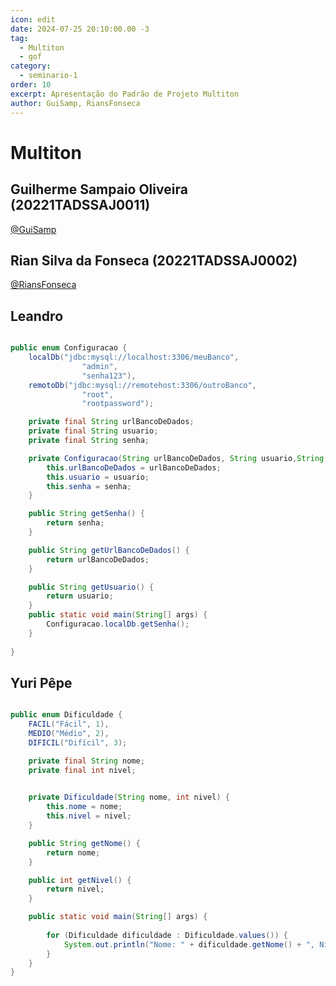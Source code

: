 ```yaml
---
icon: edit
date: 2024-07-25 20:10:00.00 -3
tag:
  - Multiton
  - gof
category:
  - seminario-1
order: 10
excerpt: Apresentação do Padrão de Projeto Multiton
author: GuiSamp, RiansFonseca
---
```


# Multiton

## Guilherme Sampaio Oliveira (20221TADSSAJ0011)
[@GuiSamp](https://github.com/GuiSamp)

<!-- @include: ../../../includes/seminario-1-GuiSamp/Multiton.md -->



## Rian Silva da Fonseca (20221TADSSAJ0002)
[@RiansFonseca](https://github.com/RiansFonseca)

<!-- @include: ../../../includes/seminario-1-RiansFonseca/README-MULTITON.md -->


## Leandro

```java

public enum Configuracao {
    localDb("jdbc:mysql://localhost:3306/meuBanco",
                "admin",
                "senha123"),
    remotoDb("jdbc:mysql://remotehost:3306/outroBanco",
                "root",
                "rootpassword");

    private final String urlBancoDeDados;
    private final String usuario;
    private final String senha;

    private Configuracao(String urlBancoDeDados, String usuario,String senha){
        this.urlBancoDeDados = urlBancoDeDados;
        this.usuario = usuario;
        this.senha = senha;
    }

    public String getSenha() {
        return senha;
    }

    public String getUrlBancoDeDados() {
        return urlBancoDeDados;
    }

    public String getUsuario() {
        return usuario;
    }
    public static void main(String[] args) {
        Configuracao.localDb.getSenha();
    }
    
}
```


## Yuri Pêpe

```java

public enum Dificuldade {
    FACIL("Fácil", 1),
    MEDIO("Médio", 2),
    DIFICIL("Difícil", 3);

    private final String nome;
    private final int nivel;

  
    private Dificuldade(String nome, int nivel) {
        this.nome = nome;
        this.nivel = nivel;
    }

    public String getNome() {
        return nome;
    }

    public int getNivel() {
        return nivel;
    }

    public static void main(String[] args) {
      
        for (Dificuldade dificuldade : Dificuldade.values()) {
            System.out.println("Nome: " + dificuldade.getNome() + ", Nível: " + dificuldade.getNivel());
        }
    }
}
```

